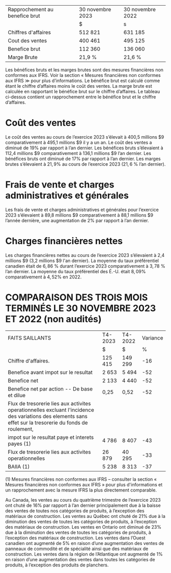 <table><tr><td>Rapprochement au benefice brut</td><td>30 novembre 2023</td><td>30 novembre 2022</td></tr><tr><td></td><td>$</td><td>s</td></tr><tr><td>Chiffres d&#x27;affaires</td><td>512 821</td><td>631 185</td></tr><tr><td>Cout des ventes</td><td>400 461</td><td>495 125</td></tr><tr><td>Benefice brut</td><td>112 360</td><td>136 060</td></tr><tr><td>Marge Brute</td><td>21,9 %</td><td>21,6 %</td></tr></table>

Les bénéfices bruts et les marges brutes sont des mesures financières non conformes aux IFRS. Voir la section « Mesures financières non conformes aux IFRS $\gg$ pour plus d’informations. Le bénéfice brut est calculé comme étant le chiffre d’affaires moins le coût des ventes. La marge brute est calculée en rapportant le bénéfice brut sur le chiffre d’affaires. Le tableau ci-dessus contient un rapprochement entre le bénéfice brut et le chiffre d’affaires.

# Coût des ventes

Le coût des ventes au cours de l’exercice 2023 s’élevait à 400,5 millions $\$ 9$ comparativement à 495,1 millions $\$ 9$ il y a un an. Le coût des ventes a diminué de $19 \%$ par rapport à l’an dernier. Les bénéfices bruts s’élevaient à 112,4 millions $\$ 9$ comparativement à 136,1 millions $\$ 9$ l’an dernier. Les bénéfices bruts ont diminué de $1 7 \%$ par rapport à l’an dernier. Les marges brutes s’élevaient à $2 1 { , } 9 \%$ au cours de l’exercice 2023 $( 2 1 , 6 ~ \%$ l’an dernier).

# Frais de vente et charges administratives et générales

Les frais de vente et charges administratives et générales pour l’exercice 2023 s’élevaient à 89,8 millions $\$ 9$ comparativement à 88,1 millions $\$ 9$ l’année dernière, une augmentation de $2 \%$ par rapport à l’an dernier.

# Charges financières nettes

Les charges financières nettes au cours de l’exercice 2023 s’élevaient à 2,4 millions $\$ 9$ (3,2 millions $\$ 9$ l'an dernier). La moyenne du taux préférentiel canadien était de $6 { , } 8 6 ~ \%$ durant l’exercice 2023 comparativement à $3 , 7 8 \ \%$ l’an dernier. La moyenne du taux préférentiel des É.-U. était $8 , 0 9 \%$ comparativement à $4 { , } 5 2 \%$ en 2022.

# COMPARAISON DES TROIS MOIS TERMINÉS LE 30 NOVEMBRE 2023 ET 2022 (non audités)

<table><tr><td>FAITS SAILLANTS</td><td>T4-2023</td><td>T4-2022</td><td>Variance</td></tr><tr><td></td><td>$</td><td>$</td><td>%</td></tr><tr><td>Chiffre d&#x27;affaires.</td><td>125 415</td><td>149 299</td><td>-16</td></tr><tr><td>Benefice avant impot sur le resultat</td><td>2 653</td><td>5 494</td><td>-52</td></tr><tr><td>Benefice net</td><td>2 133</td><td>4 440</td><td>-52</td></tr><tr><td>Benefice net par action -- De base et dilue</td><td>0,25</td><td>0,52</td><td>-52</td></tr><tr><td>Flux de tresorerie lies aux activites operationnelles excluant I&#x27;incidence des variations des elements sans effet sur la tresorerie du fonds de roulement,</td><td></td><td></td><td></td></tr><tr><td> impot sur le resultat paye et interets payes (1)</td><td>4 786</td><td>8 407</td><td>-43</td></tr><tr><td>Flux de tresorerie lies aux activites operationnelles</td><td>26 879</td><td>40 295</td><td>-33</td></tr><tr><td>BAIIA (1)</td><td>5 238</td><td>8 313</td><td>-37</td></tr></table>

(1) Mesures financières non conformes aux IFRS – consulter la section « Mesures financières non conformes aux IFRS » pour plus d'informations et un rapprochement avec la mesure IFRS la plus directement comparable.

Au Canada, les ventes au cours du quatrième trimestre de l’exercice 2023 ont chuté de $16 \%$ par rapport à l’an dernier principalement due à la baisse des ventes de toutes nos catégories de produits, à l’exception des matériaux de construction. Les ventes au Québec ont chuté de $21 \%$ due à la diminution des ventes de toutes les catégories de produits, à l’exception des matériaux de construction. Les ventes en Ontario ont diminué de $23 \%$ due à la diminution des ventes de toutes les catégories de produits, à l’exception des matériaux de construction. Les ventes dans l’Ouest canadien ont augmenté de $5 \%$ en raison d’une augmentation des ventes de panneaux de commodité et de spécialité ainsi que des matériaux de construction. Les ventes dans la région de l’Atlantique ont augmenté de $1 \%$ en raison d’une augmentation des ventes dans toutes les catégories de produits, à l’exception des produits de planchers.
